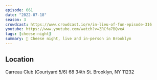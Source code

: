 ```yaml
---
episode: 661
date: "2022-07-18"
season: 3
crowdcast: https://www.crowdcast.io/e/in-lieu-of-fun-episode-316
youtube: https://www.youtube.com/watch?v=ZRCfa7BQveA
tags: [cheese-night]
summary: 🧀 Cheese night, live and in-person in Brooklyn
---
```


## Location

Carreau Club (Courtyard 5/6)
68 34th St.
Brooklyn, NY  11232
